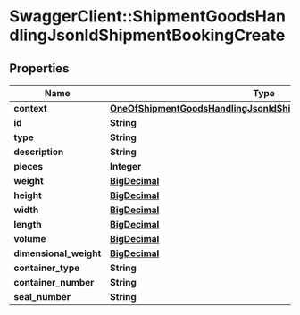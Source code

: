 # SwaggerClient::ShipmentGoodsHandlingJsonldShipmentBookingCreate

## Properties
Name | Type | Description | Notes
------------ | ------------- | ------------- | -------------
**context** | [**OneOfShipmentGoodsHandlingJsonldShipmentBookingCreateContext**](OneOfShipmentGoodsHandlingJsonldShipmentBookingCreateContext.md) |  | [optional] 
**id** | **String** |  | [optional] 
**type** | **String** |  | [optional] 
**description** | **String** |  | 
**pieces** | **Integer** |  | [optional] 
**weight** | [**BigDecimal**](BigDecimal.md) |  | [optional] 
**height** | [**BigDecimal**](BigDecimal.md) |  | [optional] 
**width** | [**BigDecimal**](BigDecimal.md) |  | [optional] 
**length** | [**BigDecimal**](BigDecimal.md) |  | [optional] 
**volume** | [**BigDecimal**](BigDecimal.md) |  | [optional] 
**dimensional_weight** | [**BigDecimal**](BigDecimal.md) |  | [optional] 
**container_type** | **String** |  | [optional] 
**container_number** | **String** |  | [optional] 
**seal_number** | **String** |  | [optional] 

